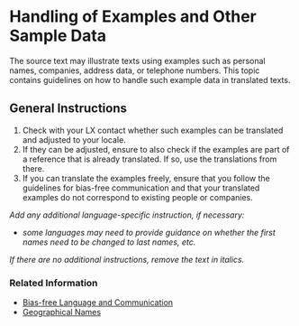 # Handling of Examples and Other Sample Data

The source text may illustrate texts using examples such as personal names, companies, address data, or telephone numbers. This topic contains guidelines on how to handle such example data in translated texts.

## General Instructions

1. Check with your LX contact whether such examples can be translated and adjusted to your locale.
1. If they can be adjusted, ensure to also check if the examples are part of a reference that is already translated. If so, use the translations from there.
1. If you can translate the examples freely, ensure that you follow the guidelines for bias-free communication and that your translated examples do not correspond to existing people or companies.

*Add any additional language-specific instruction, if necessary:*

* *some languages may need to provide guidance on whether the first names need to be changed to last names, etc.*

*If there are no additional instructions, remove the text in italics.*

### Related Information

* [Bias-free Language and Communication](../02_voice_and_tone/bias-free_language_and_communication.md)
* [Geographical Names](geographic_names.md)
